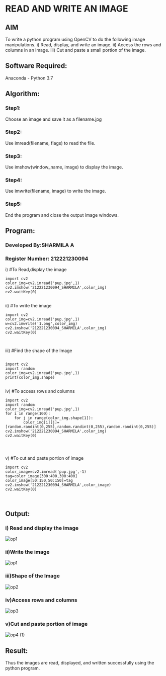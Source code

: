 # READ AND WRITE AN IMAGE
## AIM
To write a python program using OpenCV to do the following image manipulations.
i) Read, display, and write an image.
ii) Access the rows and columns in an image.
iii) Cut and paste a small portion of the image.

## Software Required:
Anaconda - Python 3.7
## Algorithm:
### Step1:
Choose an image and save it as a filename.jpg
### Step2:
Use imread(filename, flags) to read the file.
### Step3:
Use imshow(window_name, image) to display the image.
### Step4:
Use imwrite(filename, image) to write the image.
### Step5:
End the program and close the output image windows.
## Program:
### Developed By:SHARMILA A
### Register Number: 212221230094
i) #To Read,display the image
```
import cv2
color_img=cv2.imread('pup.jpg',1)
cv2.imshow('212221230094_SHARMILA',color_img)
cv2.waitKey(0)  


```
ii) #To write the image
```
import cv2
color_img=cv2.imread('pup.jpg',1)
w=cv2.imwrite('1.png',color_img)
cv2.imshow('212221230094_SHARMILA',color_img)
cv2.waitKey(0) 



```
iii) #Find the shape of the Image
```python3

import cv2
import random
color_img=cv2.imread('pup.jpg',1)
print(color_img.shape)


```
iv) #To access rows and columns

```python3
import cv2
import random
color_img=cv2.imread('pup.jpg',1)
for i in range(100):
    for j in range(color_img.shape[1]):
        color_img[i][j]=[random.randint(0,255),random.randint(0,255),random.randint(0,255)]
cv2.imshow('212221230094_SHARMILA',color_img)
cv2.waitKey(0)




```
v) #To cut and paste portion of image
```python3
import cv2
color_image=cv2.imread('pup.jpg',-1)
tag=color_image[300:400,300:400]
color_image[50:150,50:150]=tag
cv2.imshow('212221230094_SHARMILA',color_image)
cv2.waitKey(0)



```

## Output:

### i) Read and display the image


![op1](https://github.com/Sharmilasha/READ-AND-WRITE-IMAGE/assets/94506182/516442a9-10cd-402a-91b4-cefa530fc83a)



### ii)Write the image


![op1](https://github.com/Sharmilasha/READ-AND-WRITE-IMAGE/assets/94506182/516442a9-10cd-402a-91b4-cefa530fc83a)




### iii)Shape of the Image


![op2](https://github.com/Sharmilasha/READ-AND-WRITE-IMAGE/assets/94506182/c709da0a-87cd-4dc2-962b-974c5b8a30f6)


### iv)Access rows and columns
![op3](https://github.com/Sharmilasha/READ-AND-WRITE-IMAGE/assets/94506182/b2373a99-4748-458d-96b2-e432811394a2)
### v)Cut and paste portion of image
![op4 (1)](https://github.com/Sharmilasha/READ-AND-WRITE-IMAGE/assets/94506182/8ce17de3-4c1a-4705-be22-aec561dec4f7)


## Result:
Thus the images are read, displayed, and written successfully using the python program.
